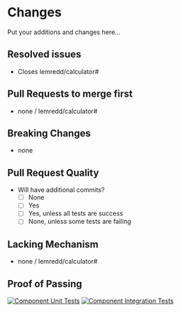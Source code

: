 # Changes
Put your additions and changes here...

## Resolved issues
- Closes lemredd/calculator#

## Pull Requests to merge first
<!--
Specify unmerged pull requests required before merging this one.
This is to avoid complicating conflicts.
-->
- none / lemredd/calculator#

## Breaking Changes
- none

## Pull Request Quality
- Will have additional commits?
  - [ ] None
  - [ ] Yes
  - [ ] Yes, unless all tests are success
  - [ ] None, unless some tests are failing

## Lacking Mechanism
- none / lemredd/calculator#

## Proof of Passing
<!--
Other workflows will be added
-->
[![Component Unit Tests](https://github.com/lemredd/calculator/actions/workflows/unit.components.yml/badge.svg?branch=<branch_name>)](https://github.com/lemredd/calculator/actions/workflows/unit.components.yml)
[![Component Integration Tests](https://github.com/lemredd/calculator/actions/workflows/intg.components.yml/badge.svg?branch=<branch_name>)](https://github.com/lemredd/calculator/actions/workflows/intg.components.yml)
